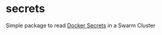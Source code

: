 # secrets

Simple package to read [Docker Secrets](https://docs.docker.com/engine/swarm/secrets/) in a Swarm Cluster
